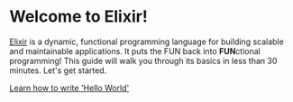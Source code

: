 # Welcome to Elixir!

[Elixir](https://elixir-lang.org) is a dynamic, functional programming language for building scalable and maintainable applications. It puts the FUN back into **FUN**ctional programming! This guide will walk you through its basics in less than 30 minutes. Let's get started.

[Learn how to write 'Hello World'](guides/01-basics/hello-world.livemd)